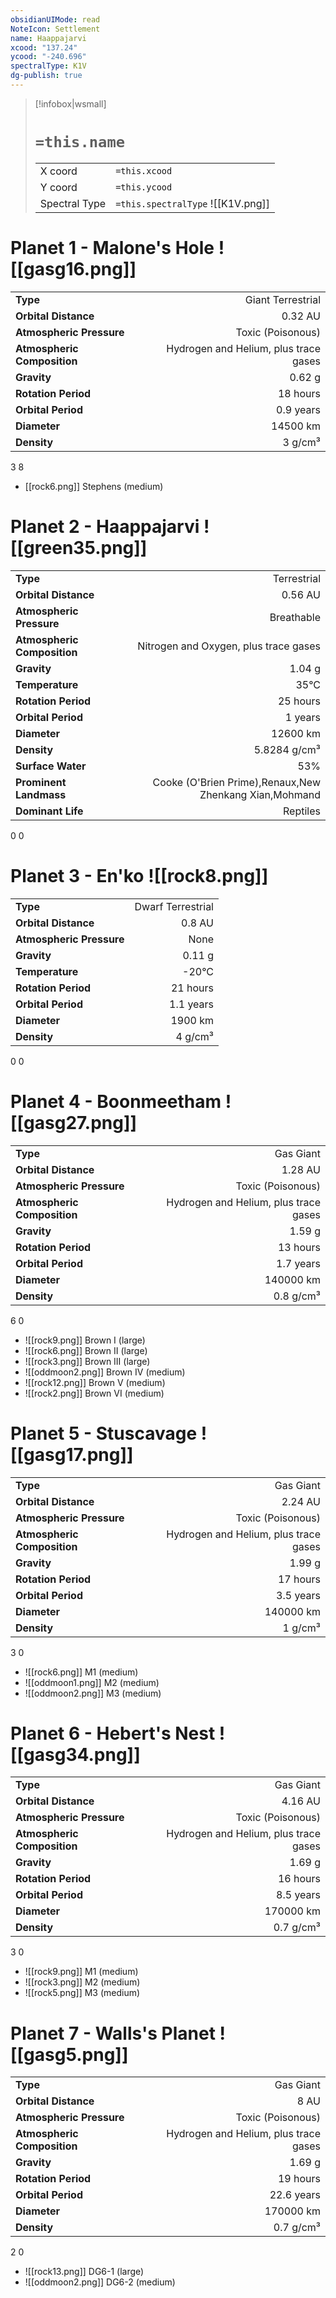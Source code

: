 ```yaml
---
obsidianUIMode: read
NoteIcon: Settlement
name: Haappajarvi
xcood: "137.24"
ycood: "-240.696"
spectralType: K1V
dg-publish: true
---
```

> [!infobox|wsmall]
> # `=this.name`
> | | |
> | - | - |
> | X coord | `=this.xcood` |
> | Y coord| `=this.ycood` |
> | Spectral Type | `=this.spectralType` ![[K1V.png]] |

# Planet 1 - Malone's Hole ![[gasg16.png]]
|                             |                           |
| --------------------------- | -------------------------:|
| **Type**                    |             Giant Terrestrial |
| **Orbital Distance**        |   0.32 AU |
| **Atmospheric Pressure**    |       Toxic (Poisonous) |
| **Atmospheric Composition** |      Hydrogen and Helium, plus trace gases |
| **Gravity**                 |        0.62 g |
| **Rotation Period**         |  18 hours |
| **Orbital Period** | 0.9 years |
| **Diameter**                |      14500 km | 
| **Density**                 |    3 g/cm³ |



3
8

- [[rock6.png]] Stephens (medium)

# Planet 2 - Haappajarvi ![[green35.png]]
|                             |                           |
| --------------------------- | -------------------------:|
| **Type**                    |             Terrestrial |
| **Orbital Distance**        |   0.56 AU |
| **Atmospheric Pressure**    |       Breathable |
| **Atmospheric Composition** |      Nitrogen and Oxygen, plus trace gases |
| **Gravity**                 |        1.04 g |
| **Temperature**             |    35°C |
| **Rotation Period**         |  25 hours |
| **Orbital Period** | 1 years |
| **Diameter**                |      12600 km | 
| **Density**                 |    5.8284 g/cm³ |
| **Surface Water**           |           53% | 
| **Prominent Landmass**      |         Cooke (O'Brien Prime),Renaux,New Zhenkang Xian,Mohmand | 
| **Dominant Life**           |         Reptiles |



0
0



# Planet 3 - En'ko ![[rock8.png]]
|                             |                           |
| --------------------------- | -------------------------:|
| **Type**                    |             Dwarf Terrestrial |
| **Orbital Distance**        |   0.8 AU |
| **Atmospheric Pressure**    |       None |
| **Gravity**                 |        0.11 g |
| **Temperature**             |    -20°C |
| **Rotation Period**         |  21 hours |
| **Orbital Period** | 1.1 years |
| **Diameter**                |      1900 km | 
| **Density**                 |    4 g/cm³ |



0
0



# Planet 4 - Boonmeetham ![[gasg27.png]]
|                             |                           |
| --------------------------- | -------------------------:|
| **Type**                    |             Gas Giant |
| **Orbital Distance**        |   1.28 AU |
| **Atmospheric Pressure**    |       Toxic (Poisonous) |
| **Atmospheric Composition** |      Hydrogen and Helium, plus trace gases |
| **Gravity**                 |        1.59 g |
| **Rotation Period**         |  13 hours |
| **Orbital Period** | 1.7 years |
| **Diameter**                |      140000 km | 
| **Density**                 |    0.8 g/cm³ |



6
0

- ![[rock9.png]] Brown I (large)
- ![[rock6.png]] Brown II (large)
- ![[rock3.png]] Brown III (large)
- ![[oddmoon2.png]] Brown IV (medium)
- ![[rock12.png]] Brown V (medium)
- ![[rock2.png]] Brown VI (medium)


# Planet 5 - Stuscavage ![[gasg17.png]]
|                             |                           |
| --------------------------- | -------------------------:|
| **Type**                    |             Gas Giant |
| **Orbital Distance**        |   2.24 AU |
| **Atmospheric Pressure**    |       Toxic (Poisonous) |
| **Atmospheric Composition** |      Hydrogen and Helium, plus trace gases |
| **Gravity**                 |        1.99 g |
| **Rotation Period**         |  17 hours |
| **Orbital Period** | 3.5 years |
| **Diameter**                |      140000 km | 
| **Density**                 |    1 g/cm³ |



3
0

- ![[rock6.png]] M1 (medium)
- ![[oddmoon1.png]] M2 (medium)
- ![[oddmoon2.png]] M3 (medium)


# Planet 6 - Hebert's Nest ![[gasg34.png]]
|                             |                           |
| --------------------------- | -------------------------:|
| **Type**                    |             Gas Giant |
| **Orbital Distance**        |   4.16 AU |
| **Atmospheric Pressure**    |       Toxic (Poisonous) |
| **Atmospheric Composition** |      Hydrogen and Helium, plus trace gases |
| **Gravity**                 |        1.69 g |
| **Rotation Period**         |  16 hours |
| **Orbital Period** | 8.5 years |
| **Diameter**                |      170000 km | 
| **Density**                 |    0.7 g/cm³ |



3
0

- ![[rock9.png]] M1 (medium)
- ![[rock3.png]] M2 (medium)
- ![[rock5.png]] M3 (medium)


# Planet 7 - Walls's Planet ![[gasg5.png]]
|                             |                           |
| --------------------------- | -------------------------:|
| **Type**                    |             Gas Giant |
| **Orbital Distance**        |   8 AU |
| **Atmospheric Pressure**    |       Toxic (Poisonous) |
| **Atmospheric Composition** |      Hydrogen and Helium, plus trace gases |
| **Gravity**                 |        1.69 g |
| **Rotation Period**         |  19 hours |
| **Orbital Period** | 22.6 years |
| **Diameter**                |      170000 km | 
| **Density**                 |    0.7 g/cm³ |



2
0

- ![[rock13.png]] DG6-1 (large)
- ![[oddmoon2.png]] DG6-2 (medium)


